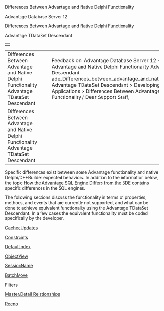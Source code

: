 Differences Between Advantage and Native Delphi Functionality




Advantage Database Server 12  

Differences Between Advantage and Native Delphi Functionality

Advantage TDataSet Descendant

|  |
| --- |
|  |

|  |  |  |  |  |
| --- | --- | --- | --- | --- |
| Differences Between Advantage and Native Delphi Functionality  Advantage TDataSet Descendant |  |  | Feedback on: Advantage Database Server 12 - Differences Between Advantage and Native Delphi Functionality Advantage TDataSet Descendant ade\_Differences\_between\_advantage\_and\_native\_delphi\_functionality Advantage TDataSet Descendant > Developing and Distributing Applications > Differences Between Advantage and Native Delphi Functionality / Dear Support Staff, |  |
| Differences Between Advantage and Native Delphi Functionality  Advantage TDataSet Descendant |  |  |  |  |

Specific differences exist between some Advantage functionality and native Delphi/C++Builder expected behaviors. In addition to the information below, the topic [How the Advantage SQL Engine Differs from the BDE](master_how_the_advantage_sql_engine_differs_from_the_bde.htm) contains specific differences in the SQL engines.

The following sections discuss the functionality in terms of properties, methods, and events that are currently not supported, and what can be done to achieve equivalent functionality using the Advantage TDataSet Descendant. In a few cases the equivalent functionality must be coded specifically by the developer.

[CachedUpdates](ade_cachedupdates.htm)

[Constraints](ade_constraints.htm)

[DefaultIndex](ade_defaultindex.htm)

[ObjectView](ade_objectview.htm)

[SessionName](ade_sessionname.htm)

[BatchMove](ade_batchmove.htm)

[Filters](ade_filters.htm)

[Master/Detail Relationships](ade_master_detail_relationships.htm)

[Recno](ade_recno_differences.htm)